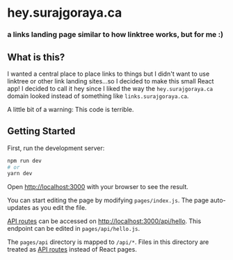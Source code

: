 # hey.surajgoraya.ca
### a links landing page similar to how linktree works, but for me :)

## What is this?

I wanted a central place to place links to things but I didn't want to use linktree or other link landing sites...so I decided to make this small React app! I decided to call it hey since I liked the way the `hey.surajgoraya.ca` domain looked instead of something like `links.surajgoraya.ca`. 

A little bit of a warning: This code is terrible.  

## Getting Started

First, run the development server:

```bash
npm run dev
# or
yarn dev
```

Open [http://localhost:3000](http://localhost:3000) with your browser to see the result.

You can start editing the page by modifying `pages/index.js`. The page auto-updates as you edit the file.

[API routes](https://nextjs.org/docs/api-routes/introduction) can be accessed on [http://localhost:3000/api/hello](http://localhost:3000/api/hello). This endpoint can be edited in `pages/api/hello.js`.

The `pages/api` directory is mapped to `/api/*`. Files in this directory are treated as [API routes](https://nextjs.org/docs/api-routes/introduction) instead of React pages.
